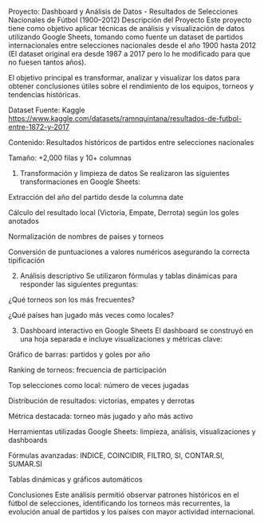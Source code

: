 Proyecto: Dashboard y Análisis de Datos - Resultados de Selecciones Nacionales de Fútbol (1900–2012)
Descripción del Proyecto
Este proyecto tiene como objetivo aplicar técnicas de análisis y visualización de datos utilizando Google Sheets, tomando como fuente un dataset de partidos internacionales entre selecciones nacionales desde el año 1900 hasta 2012 (El dataset original era desde 1987 a 2017 pero lo he modificado para que no fuesen tantos años).

El objetivo principal es transformar, analizar y visualizar los datos para obtener conclusiones útiles sobre el rendimiento de los equipos, torneos y tendencias históricas.

Dataset
Fuente: Kaggle
https://www.kaggle.com/datasets/ramnquintana/resultados-de-futbol-entre-1872-y-2017

Contenido: Resultados históricos de partidos entre selecciones nacionales

Tamaño: +2,000 filas y 10+ columnas


1. Transformación y limpieza de datos
Se realizaron las siguientes transformaciones en Google Sheets:

Extracción del año del partido desde la columna date

Cálculo del resultado local (Victoria, Empate, Derrota) según los goles anotados

Normalización de nombres de países y torneos

Conversión de puntuaciones a valores numéricos asegurando la correcta tipificación

2. Análisis descriptivo
Se utilizaron fórmulas y tablas dinámicas para responder las siguientes preguntas:

¿Qué torneos son los más frecuentes?

¿Qué países han jugado más veces como locales?


3. Dashboard interactivo en Google Sheets
El dashboard se construyó en una hoja separada e incluye visualizaciones y métricas clave:

Gráfico de barras: partidos y goles por año

Ranking de torneos: frecuencia de participación

Top selecciones como local: número de veces jugadas

Distribución de resultados: victorias, empates y derrotas

Métrica destacada: torneo más jugado y año más activo


Herramientas utilizadas
Google Sheets: limpieza, análisis, visualizaciones y dashboards

Fórmulas avanzadas: INDICE, COINCIDIR, FILTRO, SI, CONTAR.SI, SUMAR.SI

Tablas dinámicas y gráficos automáticos


Conclusiones
Este análisis permitió observar patrones históricos en el fútbol de selecciones, identificando los torneos más recurrentes, la evolución anual de partidos y los países con mayor actividad internacional. 
